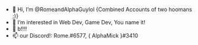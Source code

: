 - 👋 Hi, I’m @RomeandAlphaGuylol {Combined Accounts of two hoomans ;)}
- 👀 I’m interested in Web Dev, Game Dev, You name it!
- 🌱 b!!!!
- 📫 our Discord!: Rome.#6577, { AlphaMick }#3410

<!---
RomeandAlphaGuylol/RomeandAlphaGuylol is a ✨ special ✨ repository because its `README.md` (this file) appears on your GitHub profile.
You can click the Preview link to take a look at your changes.
--->
